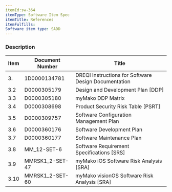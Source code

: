 ```yaml
---
itemId:sw-364
itemType: Software Item Spec
itemTitle: References
itemFulfills: 
Software item type: SADD
---
```

### Description
|Item | Document Number | Title |
|-----|-----------------|-------|
| 3.  | 1D0000134781    | DREQI Instructions for Software Design Documentation |
| 3.2 | D0000305179     | Design and Development Plan [DDP] |
| 3.3 | D0000305180     | myMako DDP Matrix |
| 3.4 | D0000308698     | Product Security Risk Table [PSRT] |
| 3.5 | D0000309757     | Software Configuration Management Plan |
| 3.6 | D0000360176     | Software Development Plan |
| 3.7 | D0000360177     | Software Maintenance Plan |
| 3.8 | MM_12-SET-6     | Software Requirement Specifications [SRS] |
| 3.9 | MMRSK1_2-SET-47 | myMako iOS Software Risk Analysis [SRA] |
| 3.10| MMRSK1_2-SET-60| myMako visionOS Software Risk Analysis [SRA] |